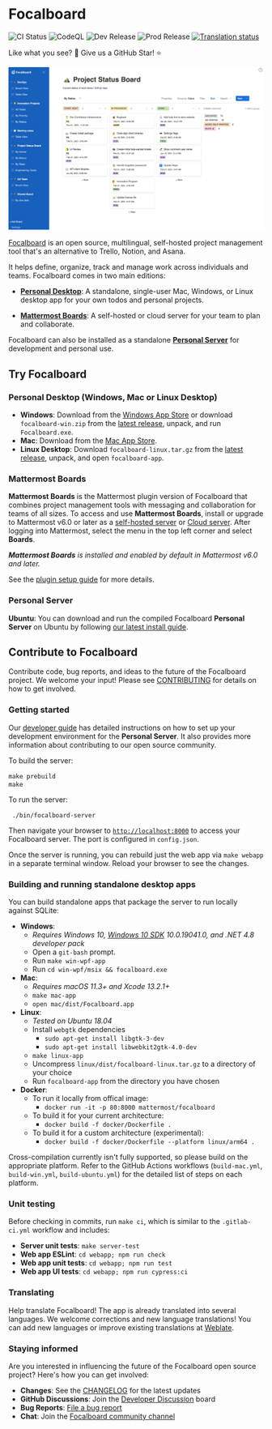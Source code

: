 # Focalboard

![CI Status](https://github.com/mattermost/focalboard/actions/workflows/ci.yml/badge.svg)
![CodeQL](https://github.com/mattermost/focalboard/actions/workflows/codeql-analysis.yml/badge.svg)
![Dev Release](https://github.com/mattermost/focalboard/actions/workflows/dev-release.yml/badge.svg)
![Prod Release](https://github.com/mattermost/focalboard/actions/workflows/prod-release.yml/badge.svg)
<a href="https://translate.mattermost.com/engage/focalboard/">
<img src="https://translate.mattermost.com/widgets/focalboard/-/svg-badge.svg" alt="Translation status" />
</a>

Like what you see? :eyes: Give us a GitHub Star! :star:

[![Focalboard](website/site/static/img/hero.jpg)](https://www.focalboard.com)

[Focalboard](https://www.focalboard.com) is an open source, multilingual, self-hosted project management tool that's an alternative to Trello, Notion, and Asana.

It helps define, organize, track and manage work across individuals and teams. Focalboard comes in two main editions:

* **[Personal Desktop](https://www.focalboard.com/download/personal-edition/desktop/)**: A standalone, single-user Mac, Windows, or Linux desktop app for your own todos and personal projects.

* **[Mattermost Boards](https://www.focalboard.com/download/mattermost/)**: A self-hosted or cloud server for your team to plan and collaborate.

Focalboard can also be installed as a standalone **[Personal Server](https://www.focalboard.com/download/personal-edition/ubuntu/)** for development and personal use.

## Try Focalboard

### Personal Desktop (Windows, Mac or Linux Desktop)

* **Windows**: Download from the [Windows App Store](https://www.microsoft.com/store/productId/9NLN2T0SX9VF) or download `focalboard-win.zip` from the [latest release](https://github.com/mattermost/focalboard/releases), unpack, and run `Focalboard.exe`.
* **Mac**: Download from the [Mac App Store](https://apps.apple.com/us/app/focalboard-insiders/id1556908618?mt=12).
* **Linux Desktop**: Download `focalboard-linux.tar.gz` from the [latest release](https://github.com/mattermost/focalboard/releases), unpack, and open `focalboard-app`.

### Mattermost Boards

**Mattermost Boards** is the Mattermost plugin version of Focalboard that combines project management tools with messaging and collaboration for teams of all sizes. To access and use **Mattermost Boards**, install or upgrade to Mattermost v6.0 or later as a [self-hosted server](https://docs.mattermost.com/guides/deployment.html?utm_source=focalboard&utm_campaign=focalboard) or [Cloud server](https://mattermost.com/get-started/?utm_source=focalboard&utm_campaign=focalboard). After logging into Mattermost, select the menu in the top left corner and select **Boards**.

***Mattermost Boards** is installed and enabled by default in Mattermost v6.0 and later.*

See the [plugin setup guide](https://www.focalboard.com/download/mattermost/) for more details.

### Personal Server

**Ubuntu**: You can download and run the compiled Focalboard **Personal Server** on Ubuntu by following [our latest install guide](https://www.focalboard.com/download/personal-edition/ubuntu/).

## Contribute to Focalboard

Contribute code, bug reports, and ideas to the future of the Focalboard project. We welcome your input! Please see [CONTRIBUTING](CONTRIBUTING.md) for details on how to get involved.

### Getting started

Our [developer guide](https://developers.mattermost.com/contribute/focalboard/personal-server-setup-guide) has detailed instructions on how to set up your development environment for the **Personal Server**. It also provides more information about contributing to our open source community.

To build the server:

```
make prebuild
make
```

To run the server:

```
 ./bin/focalboard-server
```

Then navigate your browser to [`http://localhost:8000`](http://localhost:8000) to access your Focalboard server. The port is configured in `config.json`.

Once the server is running, you can rebuild just the web app via `make webapp` in a separate terminal window. Reload your browser to see the changes.

### Building and running standalone desktop apps

You can build standalone apps that package the server to run locally against SQLite:

* **Windows**:
    * *Requires Windows 10, [Windows 10 SDK](https://developer.microsoft.com/en-us/windows/downloads/sdk-archive/) 10.0.19041.0, and .NET 4.8 developer pack*
    * Open a `git-bash` prompt.
    * Run `make win-wpf-app`
    * Run `cd win-wpf/msix && focalboard.exe`
* **Mac**:
    * *Requires macOS 11.3+ and Xcode 13.2.1+*
    * `make mac-app`
    * `open mac/dist/Focalboard.app`
* **Linux**:
    * *Tested on Ubuntu 18.04*
    * Install `webgtk` dependencies
        * `sudo apt-get install libgtk-3-dev`
        * `sudo apt-get install libwebkit2gtk-4.0-dev`
    * `make linux-app`
    * Uncompress `linux/dist/focalboard-linux.tar.gz` to a directory of your choice
    * Run `focalboard-app` from the directory you have chosen
* **Docker**:
    * To run it locally from offical image:
        * `docker run -it -p 80:8000 mattermost/focalboard`
    * To build it for your current architecture:
        * `docker build -f docker/Dockerfile .`
    * To build it for a custom architecture (experimental):
        * `docker build -f docker/Dockerfile --platform linux/arm64 .`

Cross-compilation currently isn't fully supported, so please build on the appropriate platform. Refer to the GitHub Actions workflows (`build-mac.yml`, `build-win.yml`, `build-ubuntu.yml`) for the detailed list of steps on each platform.

### Unit testing

Before checking in commits, run `make ci`, which is similar to the `.gitlab-ci.yml` workflow and includes:

* **Server unit tests**: `make server-test`
* **Web app ESLint**: `cd webapp; npm run check`
* **Web app unit tests**: `cd webapp; npm run test`
* **Web app UI tests**: `cd webapp; npm run cypress:ci`

### Translating

Help translate Focalboard! The app is already translated into several languages. We welcome corrections and new language translations! You can add new languages or improve existing translations at [Weblate](https://translate.mattermost.com/engage/focalboard/).

### Staying informed

Are you interested in influencing the future of the Focalboard open source project? Here's how you can get involved:

* **Changes**: See the [CHANGELOG](CHANGELOG.md) for the latest updates
* **GitHub Discussions**: Join the [Developer Discussion](https://github.com/mattermost/focalboard/discussions) board
* **Bug Reports**: [File a bug report](https://github.com/mattermost/focalboard/issues/new?assignees=&labels=bug&template=bug_report.md&title=)
* **Chat**: Join the [Focalboard community channel](https://community.mattermost.com/core/channels/focalboard)
